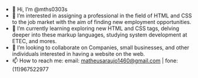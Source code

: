 - 👋 Hi, I’m @mths0303s
- 👀 I’m interested in assigning a professional in the field of HTML and CSS to the job market with the aim of finding new employment opportunities.
- 🌱 I’m currently learning exploring new HTML and CSS tags, delving deeper into these markup languages, studying system development at ETEC, and mores.
- 💞️ I’m looking to collaborate on Companies, small businesses, and other individuals interested in having a website on the web.
- 📫 How to reach me: email: matheusaraujo1460@gmail.com | fone: (11)967522977

<!---
mths0303s/mths0303s is a ✨ special ✨ repository because its `README.md` (this file) appears on your GitHub profile.
You can click the Preview link to take a look at your changes.
--->
